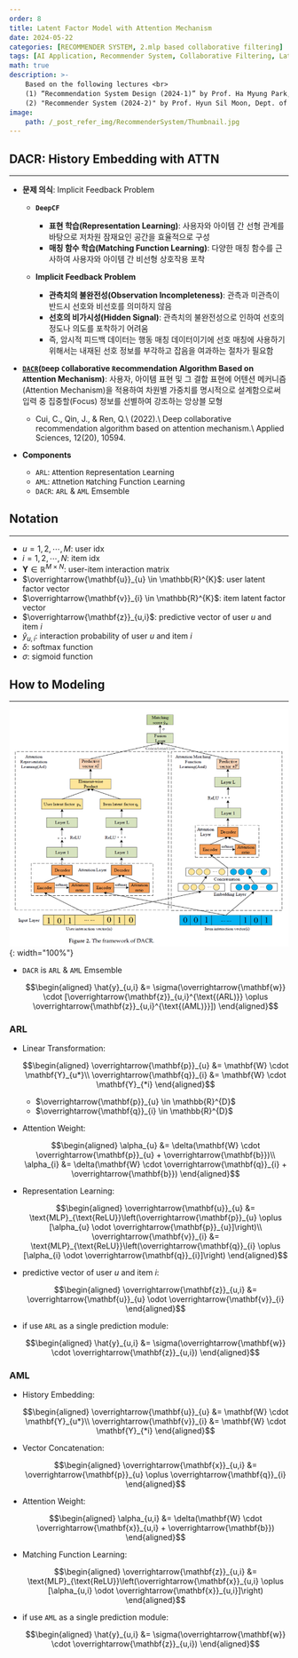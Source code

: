 ```yaml
---
order: 8
title: Latent Factor Model with Attention Mechanism
date: 2024-05-22
categories: [RECOMMENDER SYSTEM, 2.mlp based collaborative filtering]
tags: [AI Application, Recommender System, Collaborative Filtering, Latent Factor Model, MLP, Attention Mechanism]
math: true
description: >-
    Based on the following lectures <br>
    (1) “Recommendation System Design (2024-1)” by Prof. Ha Myung Park, Dept. of Artificial Intelligence. College of SW, Kookmin Univ. <br>
    (2) "Recommender System (2024-2)" by Prof. Hyun Sil Moon, Dept. of Data Science, The Grad. School, Kookmin Univ.
image:
    path: /_post_refer_img/RecommenderSystem/Thumbnail.jpg
---
```


## DACR: History Embedding with ATTN
-----

- **문제 의식**: Implicit Feedback Problem
    - **`DeepCF`**
        - **표현 학습(Representation Learning)**: 사용자와 아이템 간 선형 관계를 바탕으로 저차원 잠재요인 공간을 효율적으로 구성
        - **매칭 함수 학습(Matching Function Learning)**: 다양한 매칭 함수를 근사하여 사용자와 아이템 간 비선형 상호작용 포착

    - **Implicit Feedback Problem**
        - **관측치의 불완전성(Observation Incompleteness)**: 관측과 미관측이 반드시 선호와 비선호를 의미하지 않음
        - **선호의 비가시성(Hidden Signal)**: 관측치의 불완전성으로 인하여 선호의 정도나 의도를 포착하기 어려움
        - 즉, 암시적 피드백 데이터는 행동 매칭 데이터이기에 선호 매칭에 사용하기 위해서는 내재된 선호 정보를 부각하고 잡음을 여과하는 절차가 필요함

- **[`DACR`](https://doi.org/10.3390/app122010594)(`D`eep `C`ollaborative `R`ecommendation Algorithm Based on `A`ttention Mechanism)**: 사용자, 아이템 표현 및 그 결합 표현에 어텐션 메커니즘(Attention Mechanism)을 적용하여 차원별 가중치를 명시적으로 설계함으로써 입력 중 집중할(Focus) 정보를 선별하여 강조하는 앙상블 모형
    - Cui, C., Qin, J., & Ren, Q.\\
    (2022).\\
    Deep collaborative recommendation algorithm based on attention mechanism.\\
    Applied Sciences, 12(20), 10594.

- **Components**
    - `ARL`: `A`ttention `R`epresentation `L`earning
    - `AML`: `A`ttnetion `M`atching Function `L`earning
    - `DACR`: `ARL` & `AML` Emsemble

## Notation
-----

- $u=1,2,\cdots,M$: user idx
- $i=1,2,\cdots,N$: item idx
- $\mathbf{Y} \in \mathbb{R}^{M \times N}$: user-item interaction matrix
- $\overrightarrow{\mathbf{u}}_{u} \in \mathbb{R}^{K}$: user latent factor vector
- $\overrightarrow{\mathbf{v}}_{i} \in \mathbb{R}^{K}$: item latent factor vector
- $\overrightarrow{\mathbf{z}}_{u,i}$: predictive vector of user $u$ and item $i$
- $\hat{y}_{u,i}$: interaction probability of user $u$ and item $i$
- $\delta$: softmax function
- $\sigma$: sigmoid function

## How to Modeling
-----

![01](/_post_refer_img/RecommenderSystem/02-08-01.png){: width="100%"}

- `DACR` is `ARL` & `AML` Emsemble

    $$\begin{aligned}
    \hat{y}_{u,i}
    &= \sigma(\overrightarrow{\mathbf{w}} \cdot [\overrightarrow{\mathbf{z}}_{u,i}^{\text{(ARL)}} \oplus \overrightarrow{\mathbf{z}}_{u,i}^{\text{(AML)}}])
    \end{aligned}$$

### ARL

- Linear Transformation:

    $$\begin{aligned}
    \overrightarrow{\mathbf{p}}_{u}
    &= \mathbf{W} \cdot \mathbf{Y}_{u*}\\
    \overrightarrow{\mathbf{q}}_{i}
    &= \mathbf{W} \cdot \mathbf{Y}_{*i}
    \end{aligned}$$

    - $\overrightarrow{\mathbf{p}}_{u} \in \mathbb{R}^{D}$
    - $\overrightarrow{\mathbf{q}}_{i} \in \mathbb{R}^{D}$

- Attention Weight:

    $$\begin{aligned}
    \alpha_{u}
    &= \delta(\mathbf{W} \cdot \overrightarrow{\mathbf{p}}_{u} + \overrightarrow{\mathbf{b}})\\
    \alpha_{i}
    &= \delta(\mathbf{W} \cdot \overrightarrow{\mathbf{q}}_{i} + \overrightarrow{\mathbf{b}})
    \end{aligned}$$

- Representation Learning:

    $$\begin{aligned}
    \overrightarrow{\mathbf{u}}_{u}
    &= \text{MLP}_{\text{ReLU}}\left(\overrightarrow{\mathbf{p}}_{u} \oplus [\alpha_{u} \odot \overrightarrow{\mathbf{p}}_{u}]\right)\\
    \overrightarrow{\mathbf{v}}_{i}
    &= \text{MLP}_{\text{ReLU}}\left(\overrightarrow{\mathbf{q}}_{i} \oplus [\alpha_{i} \odot \overrightarrow{\mathbf{q}}_{i}]\right)
    \end{aligned}$$

- predictive vector of user $u$ and item $i$:

    $$\begin{aligned}
    \overrightarrow{\mathbf{z}}_{u,i}
    &= \overrightarrow{\mathbf{u}}_{u} \odot \overrightarrow{\mathbf{v}}_{i}
    \end{aligned}$$

- if use `ARL` as a single prediction module:

    $$\begin{aligned}
    \hat{y}_{u,i}
    &= \sigma(\overrightarrow{\mathbf{w}} \cdot \overrightarrow{\mathbf{z}}_{u,i})
    \end{aligned}$$

### AML

- History Embedding:

    $$\begin{aligned}
    \overrightarrow{\mathbf{u}}_{u}
    &= \mathbf{W} \cdot \mathbf{Y}_{u*}\\
    \overrightarrow{\mathbf{v}}_{i}
    &= \mathbf{W} \cdot \mathbf{Y}_{*i}
    \end{aligned}$$

- Vector Concatenation:

    $$\begin{aligned}
    \overrightarrow{\mathbf{x}}_{u,i}
    &= \overrightarrow{\mathbf{p}}_{u} \oplus \overrightarrow{\mathbf{q}}_{i}
    \end{aligned}$$

- Attention Weight:

    $$\begin{aligned}
    \alpha_{u,i}
    &= \delta(\mathbf{W} \cdot \overrightarrow{\mathbf{x}}_{u,i} + \overrightarrow{\mathbf{b}})
    \end{aligned}$$

- Matching Function Learning:

    $$\begin{aligned}
    \overrightarrow{\mathbf{z}}_{u,i}
    &= \text{MLP}_{\text{ReLU}}\left(\overrightarrow{\mathbf{x}}_{u,i} \oplus [\alpha_{u,i} \odot \overrightarrow{\mathbf{x}}_{u,i}]\right)
    \end{aligned}$$

- if use `AML` as a single prediction module:

    $$\begin{aligned}
    \hat{y}_{u,i}
    &= \sigma(\overrightarrow{\mathbf{w}} \cdot \overrightarrow{\mathbf{z}}_{u,i})
    \end{aligned}$$